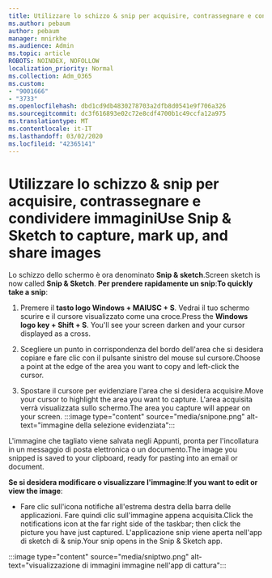 ```yaml
---
title: Utilizzare lo schizzo & snip per acquisire, contrassegnare e condividere immagini
ms.author: pebaum
author: pebaum
manager: mnirkhe
ms.audience: Admin
ms.topic: article
ROBOTS: NOINDEX, NOFOLLOW
localization_priority: Normal
ms.collection: Adm_O365
ms.custom:
- "9001666"
- "3733"
ms.openlocfilehash: dbd1cd9db4830278703a2dfb8d0541e9f706a326
ms.sourcegitcommit: dc3f616893e02c72e8cdf4700b1c49ccfa12a975
ms.translationtype: MT
ms.contentlocale: it-IT
ms.lasthandoff: 03/02/2020
ms.locfileid: "42365141"
---
```

# <a name="use-snip--sketch-to-capture-mark-up-and-share-images"></a><span data-ttu-id="c17d4-102">Utilizzare lo schizzo & snip per acquisire, contrassegnare e condividere immagini</span><span class="sxs-lookup"><span data-stu-id="c17d4-102">Use Snip & Sketch to capture, mark up, and share images</span></span>

<span data-ttu-id="c17d4-103">Lo schizzo dello schermo è ora denominato **Snip & sketch**.</span><span class="sxs-lookup"><span data-stu-id="c17d4-103">Screen sketch is now called **Snip & Sketch**.</span></span> <span data-ttu-id="c17d4-104">**Per prendere rapidamente un snip**:</span><span class="sxs-lookup"><span data-stu-id="c17d4-104">**To quickly take a snip**:</span></span>

1. <span data-ttu-id="c17d4-105">Premere il **tasto logo Windows + MAIUSC + S**. Vedrai il tuo schermo scurire e il cursore visualizzato come una croce.</span><span class="sxs-lookup"><span data-stu-id="c17d4-105">Press the **Windows logo key + Shift + S**. You'll see your screen darken and your cursor displayed as a cross.</span></span> 

2. <span data-ttu-id="c17d4-106">Scegliere un punto in corrispondenza del bordo dell'area che si desidera copiare e fare clic con il pulsante sinistro del mouse sul cursore.</span><span class="sxs-lookup"><span data-stu-id="c17d4-106">Choose a point at the edge of the area you want to copy and left-click the cursor.</span></span> 

3. <span data-ttu-id="c17d4-107">Spostare il cursore per evidenziare l'area che si desidera acquisire.</span><span class="sxs-lookup"><span data-stu-id="c17d4-107">Move your cursor to highlight the area you want to capture.</span></span> <span data-ttu-id="c17d4-108">L'area acquisita verrà visualizzata sullo schermo.</span><span class="sxs-lookup"><span data-stu-id="c17d4-108">The area you capture will appear on your screen.</span></span>
:::image type="content" source="media/snipone.png" alt-text="immagine della selezione evidenziata":::

<span data-ttu-id="c17d4-110">L'immagine che tagliato viene salvata negli Appunti, pronta per l'incollatura in un messaggio di posta elettronica o un documento.</span><span class="sxs-lookup"><span data-stu-id="c17d4-110">The image you snipped is saved to your clipboard, ready for pasting into an email or document.</span></span> 

<span data-ttu-id="c17d4-111">**Se si desidera modificare o visualizzare l'immagine**:</span><span class="sxs-lookup"><span data-stu-id="c17d4-111">**If you want to edit or view the image**:</span></span> 

- <span data-ttu-id="c17d4-112">Fare clic sull'icona notifiche all'estrema destra della barra delle applicazioni. Fare quindi clic sull'immagine appena acquisita.</span><span class="sxs-lookup"><span data-stu-id="c17d4-112">Click the notifications icon at the far right side of the taskbar; then click the picture you have just captured.</span></span> <span data-ttu-id="c17d4-113">L'applicazione snip viene aperta nell'app di sketch di & snip.</span><span class="sxs-lookup"><span data-stu-id="c17d4-113">Your snip opens in the Snip & Sketch app.</span></span>

:::image type="content" source="media/sniptwo.png" alt-text="visualizzazione di immagini immagine nell'app di cattura":::
